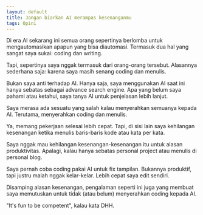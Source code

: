 ```yaml
---
layout: default
title: Jangan biarkan AI merampas kesenanganmu
tags: Opini
---
```


Di era AI sekarang ini semua orang sepertinya berlomba untuk mengautomasikan apapun yang bisa diautomasi. Termasuk dua hal yang sangat saya sukai: coding dan writing.

Tapi, sepertinya saya nggak termasuk dari orang-orang tersebut. Alasannya sederhana saja: karena saya masih senang coding dan menulis.

Bukan saya anti terhadap AI. Hanya saja, saya menggunakan AI saat ini hanya sebatas sebagai advance search engine. Apa yang belum saya pahami atau ketahui, saya tanya AI untuk penjelasan lebih lanjut.

Saya merasa ada sesuatu yang salah kalau menyerahkan semuanya kepada AI. Terutama, menyerahkan coding dan menulis.

Ya, memang pekerjaan selesai lebih cepat. Tapi, di sisi lain saya kehilangan kesenangan ketika menulis baris-baris kode atau kata per kata.

Saya nggak mau kehilangan kesenangan-kesenangan itu untuk alasan produktivitas. Apalagi, kalau hanya sebatas personal project atau menulis di personal blog.

Saya pernah coba coding pakai AI untuk fix tampilan. Bukannya produktif, tapi justru malah nggak kelar-kelar. Lebih cepat saya edit sendiri.

Disamping alasan kesenangan, pengalaman seperti ini juga yang membuat saya memutuskan untuk tidak (atau belum) menyerahkan coding kepada AI.

"It's fun to be competent", kalau kata DHH.